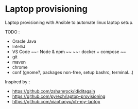 # Laptop provisioning 

Laptop provisioning with Ansible to automate linux laptop setup.

TODO :

- Oracle Java
- IntelliJ
- VS Code
~~- Node & npm ~~
~~- docker + compose ~~
- git 
- maven
- chrome
- conf (gnome?, packages non-free, setup bashrc, terminal...)




Inspired by :

- https://github.com/zshamrock/ididitagain
- https://github.com/pyrech/laptop-provisioning
- https://github.com/xiaohanyu/oh-my-laptop
